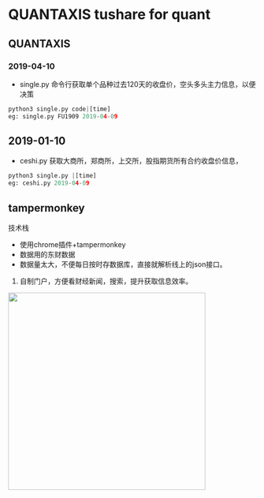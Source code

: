 # QUANTAXIS tushare for quant


## QUANTAXIS
### 2019-04-10 
* single.py 命令行获取单个品种过去120天的收盘价，空头多头主力信息，以便决策
``` python
python3 single.py code|[time]
eg: single.py FU1909 2019-04-09
```

## 2019-01-10
* ceshi.py 获取大商所，郑商所，上交所，股指期货所有合约收盘价信息，
``` python
python3 single.py |[time]
eg: ceshi.py 2019-04-09
``` 
## tampermonkey
技术栈
* 使用chrome插件+tampermonkey
* 数据用的东财数据
* 数据量太大，不便每日按时存数据库，直接就解析线上的json接口。
  
1. 自制门户，方便看财经新闻，搜索，提升获取信息效率。
<img src="" width=400>